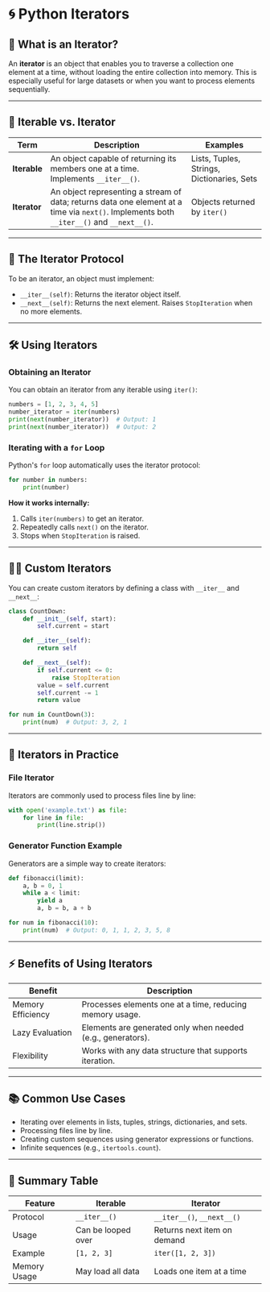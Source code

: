 # 🌀 Python Iterators

## 🤔 What is an Iterator?
An **iterator** is an object that enables you to traverse a collection one element at a time, without loading the entire collection into memory. This is especially useful for large datasets or when you want to process elements sequentially.

---

## 🔄 Iterable vs. Iterator

| Term         | Description                                                                 | Examples                        |
|--------------|-----------------------------------------------------------------------------|---------------------------------|
| **Iterable** | An object capable of returning its members one at a time. Implements `__iter__()`. | Lists, Tuples, Strings, Dictionaries, Sets |
| **Iterator** | An object representing a stream of data; returns data one element at a time via `next()`. Implements both `__iter__()` and `__next__()`. | Objects returned by `iter()`    |

---

## 🧩 The Iterator Protocol

To be an iterator, an object must implement:
- `__iter__(self)`: Returns the iterator object itself.
- `__next__(self)`: Returns the next element. Raises `StopIteration` when no more elements.

---

## 🛠️ Using Iterators

### Obtaining an Iterator

You can obtain an iterator from any iterable using `iter()`:

```python
numbers = [1, 2, 3, 4, 5]
number_iterator = iter(numbers)
print(next(number_iterator))  # Output: 1
print(next(number_iterator))  # Output: 2
```

### Iterating with a `for` Loop

Python's `for` loop automatically uses the iterator protocol:

```python
for number in numbers:
    print(number)
```

**How it works internally:**
1. Calls `iter(numbers)` to get an iterator.
2. Repeatedly calls `next()` on the iterator.
3. Stops when `StopIteration` is raised.

---

## 🧑‍💻 Custom Iterators

You can create custom iterators by defining a class with `__iter__` and `__next__`:

```python
class CountDown:
    def __init__(self, start):
        self.current = start

    def __iter__(self):
        return self

    def __next__(self):
        if self.current <= 0:
            raise StopIteration
        value = self.current
        self.current -= 1
        return value

for num in CountDown(3):
    print(num)  # Output: 3, 2, 1
```

---

## 📄 Iterators in Practice

### File Iterator

Iterators are commonly used to process files line by line:

```python
with open('example.txt') as file:
    for line in file:
        print(line.strip())
```

### Generator Function Example

Generators are a simple way to create iterators:

```python
def fibonacci(limit):
    a, b = 0, 1
    while a < limit:
        yield a
        a, b = b, a + b

for num in fibonacci(10):
    print(num)  # Output: 0, 1, 1, 2, 3, 5, 8
```

---

## ⚡ Benefits of Using Iterators

| Benefit           | Description                                                                 |
|-------------------|-----------------------------------------------------------------------------|
| Memory Efficiency | Processes elements one at a time, reducing memory usage.                    |
| Lazy Evaluation   | Elements are generated only when needed (e.g., generators).                 |
| Flexibility       | Works with any data structure that supports iteration.                      |

---

## 📚 Common Use Cases

- Iterating over elements in lists, tuples, strings, dictionaries, and sets.
- Processing files line by line.
- Creating custom sequences using generator expressions or functions.
- Infinite sequences (e.g., `itertools.count`).

---

## 📝 Summary Table

| Feature         | Iterable         | Iterator                  |
|-----------------|------------------|---------------------------|
| Protocol        | `__iter__()`     | `__iter__()`, `__next__()`|
| Usage           | Can be looped over | Returns next item on demand |
| Example         | `[1, 2, 3]`      | `iter([1, 2, 3])`         |
| Memory Usage    | May load all data | Loads one item at a time  |
